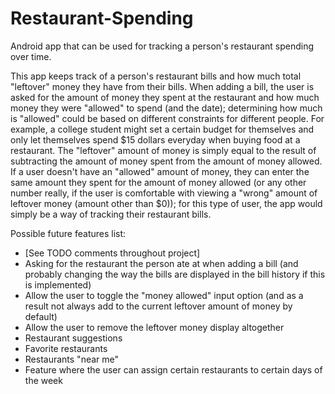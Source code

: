 # Restaurant-Spending
Android app that can be used for tracking a person's restaurant spending over time.

This app keeps track of a person's restaurant bills and how much total "leftover" money they have from their bills. When adding a bill, the user is asked for the amount of money they spent at the restaurant and how much money they were "allowed" to spend (and the date); determining how much is "allowed" could be based on different constraints for different people. For example, a college student might set a certain budget for themselves and only let themselves spend $15 dollars everyday when buying food at a restaurant. The "leftover" amount of money is  simply equal to the result of subtracting the amount of money spent from the amount of money allowed. If a user doesn't have an "allowed" amount of money, they can enter the same amount they spent for the amount of money allowed (or any other number really, if the user is comfortable with viewing a "wrong" amount of leftover money (amount other than $0)); for this type of user, the app would simply be a way of tracking their restaurant bills.

Possible future features list:
- [See TODO comments throughout project]
- Asking for the restaurant the person ate at when adding a bill (and probably changing the way the bills are displayed in the bill history if this is implemented)
- Allow the user to toggle the "money allowed" input option (and as a result not always add to the current leftover amount of money by default)
- Allow the user to remove the leftover money display altogether
- Restaurant suggestions
- Favorite restaurants
- Restaurants "near me"
- Feature where the user can assign certain restaurants to certain days of the week
